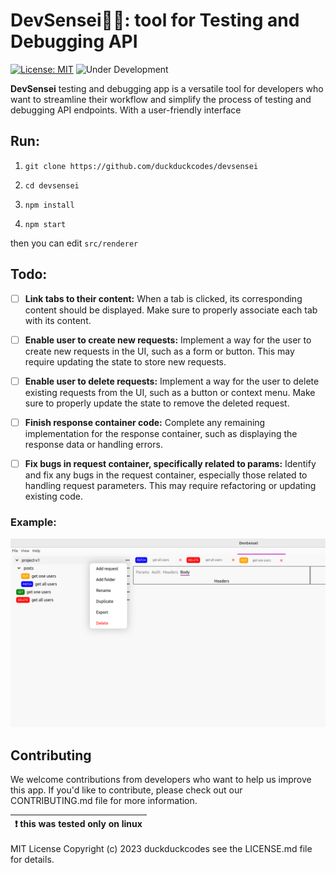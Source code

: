 # DevSensei🥷🏻: tool for Testing and Debugging API

[![License: MIT](https://img.shields.io/badge/License-MIT-green.svg)](https://opensource.org/licenses/MIT) ![Under Development](https://img.shields.io/badge/status-under%20development-yellow)


**DevSensei** testing and debugging app is a versatile tool for developers who want to streamline their workflow and simplify the process of testing and debugging API endpoints. With a user-friendly interface

## Run:

1.  `git clone https://github.com/duckduckcodes/devsensei`

2.  `cd devsensei`

3.  `npm install`

4.  `npm start`

then you can edit `src/renderer`

## Todo:

 -  [ ] **Link tabs to their content:** When a tab is clicked, its corresponding content should be displayed. Make sure to properly associate each tab with its content.


 -  [ ] **Enable user to create new requests:** Implement a way for the user to create new requests in the UI, such as a form or button. This may require updating the state to store new requests.

 -  [ ] **Enable user to delete requests:** Implement a way for the user to delete existing requests from the UI, such as a button or context menu. Make sure to properly update the state to remove the deleted request.

 -  [ ] **Finish response container code:** Complete any remaining implementation for the response container, such as displaying the response data or handling errors.

 -  [ ] **Fix bugs in request container, specifically related to params:** Identify and fix any bugs in the request container, especially those related to handling request parameters. This may require refactoring or updating existing code.
### Example:



![video](examples/example.png)


## Contributing

We welcome contributions from developers who want to help us improve this app. If you'd like to contribute, please check out our CONTRIBUTING.md file for more information.

| :exclamation: this was tested only on linux |
| ------------------------------------------- |

MIT License
Copyright (c) 2023 duckduckcodes see the LICENSE.md file for details.
